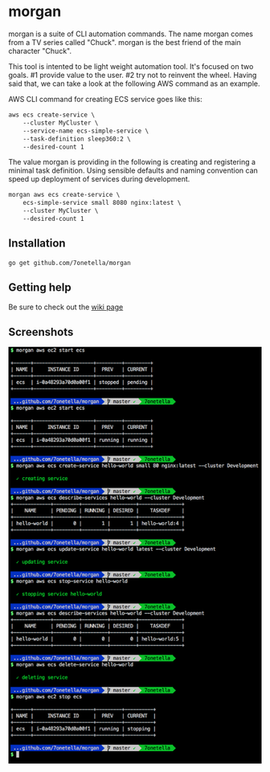 # morgan
morgan is a suite of CLI automation commands. The name morgan comes from a TV series called "Chuck". morgan is the best friend of the main character "Chuck".

This tool is intented to be light weight automation tool. It's focused on two goals. #1 provide value to the user. #2 try not to reinvent the wheel. Having said that, we can take a look at the following AWS command as an example.

AWS CLI command for creating ECS service goes like this:
```
aws ecs create-service \
    --cluster MyCluster \
    --service-name ecs-simple-service \
    --task-definition sleep360:2 \
    --desired-count 1
```

The value morgan is providing in the following is creating and registering a minimal task definition. Using sensible defaults and naming convention can speed up deployment of services during development. 
```
morgan aws ecs create-service \
    ecs-simple-service small 8080 nginx:latest \    
    --cluster MyCluster \
    --desired-count 1
```

## Installation
```
go get github.com/7onetella/morgan
```

## Getting help
Be sure to check out the [wiki page](https://github.com/7onetella/morgan/wiki)

## Screenshots
![ECS Opearation](/asset/ecs-crud.png)